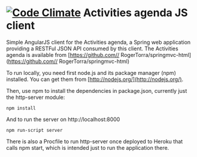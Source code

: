 [![Code Climate](https://codeclimate.com/github/RogerTorra/greetingsJS/badges/gpa.svg)](https://codeclimate.com/github/RogerTorra/greetingsJS)
Activities agenda JS client
============

Simple AngularJS client for the Activities agenda, a Spring web application providing a RESTFul JSON API consumed by this client. The Activities agenda is available from [https://github.com// RogerTorra/springmvc-html](https://github.com// RogerTorra/springmvc-html)

To run locally, you need first node.js and its package manager (npm) installed.  You can get them from [http://nodejs.org/](http://nodejs.org/).

Then, use npm to install the dependencies in package.json, currently just the http-server module:
```
npm install
```

And to run the server on http://localhost:8000
```
npm run-script server
```

There is also a Procfile to run http-server once deployed to Heroku that calls npm start, which is intended just to run the application there.
